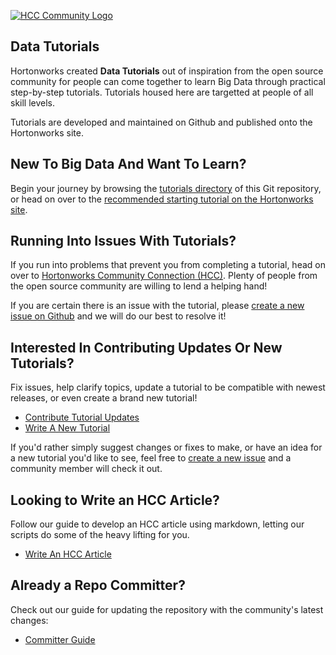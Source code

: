 [![HCC Community Logo](https://hortonworks.com/wp-content/uploads/2016/03/logo-hcc.png)](https://community.hortonworks.com/)

## Data Tutorials

Hortonworks created **Data Tutorials** out of inspiration from the open source community for people can come together to learn Big Data through practical step-by-step tutorials.  Tutorials housed here are targetted at people of all skill levels.

Tutorials are developed and maintained on Github and published onto the Hortonworks site.

## New To Big Data And Want To Learn?

Begin your journey by browsing the [tutorials directory](https://github.com/hortonworks/data-tutorials/tree/master/tutorials) of this Git repository, or head on over to the [recommended starting tutorial on the Hortonworks site](https://hortonworks.com/hadoop-tutorial/learning-the-ropes-of-the-hortonworks-sandbox).

## Running Into Issues With Tutorials?

If you run into problems that prevent you from completing a tutorial, head on over to [Hortonworks Community Connection (HCC)](https://community.hortonworks.com/spaces/81/sandbox-track.html).  Plenty of people from the open source community are willing to lend a helping hand!

If you are certain there is an issue with the tutorial, please [create a new issue on Github](https://github.com/hortonworks/data-tutorials//issues/new) and we will do our best to resolve it!

## Interested In Contributing Updates Or New Tutorials?

Fix issues, help clarify topics, update a tutorial to be compatible with newest releases, or even create a brand new tutorial!

-   [Contribute Tutorial Updates](https://github.com/hortonworks/data-tutorials/wiki/Contribute-Tutorial-Updates)
-   [Write A New Tutorial](https://github.com/hortonworks/data-tutorials/wiki/Write-A-New-Tutorial)

If you'd rather simply suggest changes or fixes to make, or have an idea for a new tutorial you'd like to see, feel free to [create a new issue](https://github.com/hortonworks/data-tutorials/issues/new) and a community member will check it out.

## Looking to Write an HCC Article?

Follow our guide to develop an HCC article using markdown, letting our scripts do some of the heavy lifting for you.

-   [Write An HCC Article](https://github.com/hortonworks/data-tutorials/wiki/Write-An-HCC-Article)

## Already a Repo Committer?

Check out our guide for updating the repository with the community's latest changes:

-   [Committer Guide](https://github.com/hortonworks/data-tutorials/wiki/Committer-Guide)
